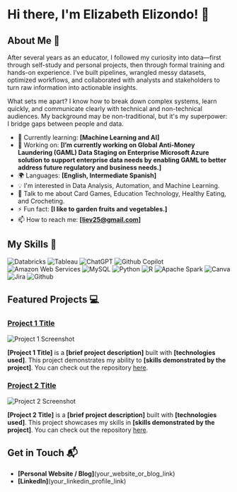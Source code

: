 # Hi there, I'm Elizabeth Elizondo! 👋

## About Me 🚀

After several years as an educator, I followed my curiosity into data—first through self-study and personal projects, then through formal training and hands-on experience. I’ve built pipelines, wrangled messy datasets, optimized workflows, and collaborated with analysts and stakeholders to turn raw information into actionable insights.

What sets me apart? I know how to break down complex systems, learn quickly, and communicate clearly with technical and non-technical audiences. My background may be non-traditional, but it's my superpower: I bridge gaps between people and data.

- 🌱 Currently learning: **[Machine Learning and AI]**
- 🔭 Working on: **[I’m currently working on Global Anti-Money Laundering (GAML) Data Staging on Enterprise Microsoft Azure solution to support enterprise data needs by enabling GAML to better address future regulatory and business needs.]**
- 🌍 Languages: **[English, Intermediate Spanish]**
- 💡 I'm interested in Data Analysis, Automation, and Machine Learning.
- 💬 Talk to me about Card Games, Education Technology, Healthy Eating, and Crocheting.
- ⚡ Fun fact: **[I like to garden fruits and vegetables.]**
- 📫 How to reach me: **[liev25@gmail.com]**

## My Skills 🧠

![Databricks](https://img.shields.io/badge/Databricks-FF3621?style=for-the-badge&logo=Databricks&logoColor=white)
![Tableau](	https://img.shields.io/badge/Tableau-E97627?style=for-the-badge&logo=Tableau&logoColor=white)
![ChatGPT](https://img.shields.io/badge/ChatGPT-74aa9c?style=for-the-badge&logo=openai&logoColor=white)
![Github Copilot](https://img.shields.io/badge/github%20copilot-000000?style=for-the-badge&logo=githubcopilot&logoColor=white)
![Amazon Web Services](https://img.shields.io/badge/Amazon_Web_Services-FF9900?style=for-the-badge&logo=amazonwebservices&logoColor=white)
![MySQL](https://img.shields.io/badge/MySQL-005C84?style=for-the-badge&logo=mysql&logoColor=white)
![Python](https://img.shields.io/badge/Python-FFD43B?style=for-the-badge&logo=python&logoColor=blue)
![R](https://img.shields.io/badge/R-276DC3?style=for-the-badge&logo=r&logoColor=white)
![Apache Spark](https://img.shields.io/badge/Apache_Spark-FFFFFF?style=for-the-badge&logo=apachespark&logoColor=#E35A16)
![Canva](https://img.shields.io/badge/Canva-%2300C4CC.svg?&style=for-the-badge&logo=Canva&logoColor=white)
![Jira](https://img.shields.io/badge/Jira-0052CC?style=for-the-badge&logo=Jira&logoColor=white)
![Github](https://img.shields.io/badge/GitHub-100000?style=for-the-badge&logo=github&logoColor=white)

## Featured Projects 💻

### [Project 1 Title](project_1_link)

![Project 1 Screenshot](project_1_screenshot_url)

**[Project 1 Title]** is a **[brief project description]** built with **[technologies used]**. This project demonstrates my ability to **[skills demonstrated by the project]**. You can check out the repository [here](project_1_repository_link).

### [Project 2 Title](project_2_link)

![Project 2 Screenshot](project_2_screenshot_url)

**[Project 2 Title]** is a **[brief project description]** built with **[technologies used]**. This project showcases my skills in **[skills demonstrated by the project]**. You can check out the repository [here](project_2_repository_link).

## Get in Touch 📬

- **[Personal Website / Blog]**(your_website_or_blog_link)
- **[LinkedIn]**(your_linkedin_profile_link)




